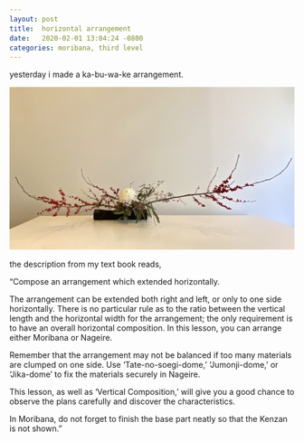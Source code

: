 ```yaml
---
layout: post
title:  horizontal arrangement
date:   2020-02-01 13:04:24 -0800
categories: moribana, third level
---
```

yesterday i made a ka-bu-wa-ke arrangement. 

![horizontal arrangement](/assets/horizontal-arrangement.png)

the description from my text book reads, 

“Compose an arrangement which extended horizontally.

The arrangement can be extended both right and left, or only to one side horizontally. There is no particular rule as to the ratio between the vertical length and the horizontal width for the arrangement; the only requirement is to have an overall horizontal composition. In this lesson, you can arrange either Moribana or Nageire.

Remember that the arrangement may not be balanced if too many materials are clumped on one side. Use ‘Tate-no-soegi-dome,’ ‘Jumonji-dome,’ or ‘Jika-dome’ to fix the materials securely in Nageire.

This lesson, as well as ‘Vertical Composition,’ will give you a good chance to observe the plans carefully and discover the characteristics.

In Moribana, do not forget to finish the base part neatly so that the Kenzan is not shown.”